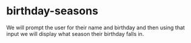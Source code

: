 # birthday-seasons
We will prompt the user for their name and birthday and then using that input we will display what season their birthday falls in. 
